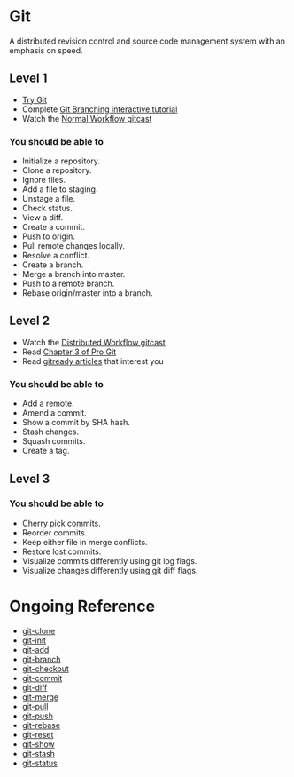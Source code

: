 # Git

A distributed revision control and source code management system with an emphasis on speed.

## Level 1

* [Try Git](http://try.github.com)
* Complete [Git Branching interactive tutorial](http://pcottle.github.com/learnGitBranching)
* Watch the [Normal Workflow gitcast](http://www.youtube.com/watch?v=U1ayH6KLqxo)

### You should be able to

* Initialize a repository.
* Clone a repository.
* Ignore files.
* Add a file to staging.
* Unstage a file.
* Check status.
* View a diff.
* Create a commit.
* Push to origin.
* Pull remote changes locally.
* Resolve a conflict.
* Create a branch.
* Merge a branch into master.
* Push to a remote branch.
* Rebase origin/master into a branch.

## Level 2

* Watch the [Distributed Workflow gitcast](http://www.youtube.com/watch?v=KWNIKb6sftw)
* Read [Chapter 3 of Pro Git](http://git-scm.com/book/en/Git-Branching)
* Read [gitready articles](http://gitready.com) that interest you

### You should be able to

* Add a remote.
* Amend a commit.
* Show a commit by SHA hash.
* Stash changes.
* Squash commits.
* Create a tag.

## Level 3

### You should be able to

* Cherry pick commits.
* Reorder commits.
* Keep either file in merge conflicts.
* Restore lost commits.
* Visualize commits differently using git log flags.
* Visualize changes differently using git diff flags.

# Ongoing Reference

* [git-clone](http://git-scm.com/docs/git-clone)
* [git-init](http://git-scm.com/docs/git-init)
* [git-add](http://git-scm.com/docs/git-add)
* [git-branch](http://git-scm.com/docs/git-branch)
* [git-checkout](http://git-scm.com/docs/git-checkout)
* [git-commit](http://git-scm.com/docs/git-commit)
* [git-diff](http://git-scm.com/docs/git-diff)
* [git-merge](http://git-scm.com/docs/git-merge)
* [git-pull](http://git-scm.com/docs/git-pull)
* [git-push](http://git-scm.com/docs/git-push)
* [git-rebase](http://git-scm.com/docs/git-rebase)
* [git-reset](http://git-scm.com/docs/git-reset)
* [git-show](http://git-scm.com/docs/git-show)
* [git-stash](http://git-scm.com/docs/git-stash)
* [git-status](http://git-scm.com/docs/git-status)
